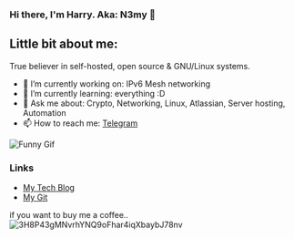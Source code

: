 ### Hi there, I'm Harry. Aka: N3my 👋
## Little bit about me:
True believer in self-hosted, open source & GNU/Linux systems. 

- 🔭 I’m currently working on: IPv6 Mesh networking
- 🌱 I’m currently learning: everything :D
- 💬 Ask me about: Crypto, Networking, Linux, Atlassian, Server hosting, Automation
- 📫 How to reach me: [Telegram](https://web.telegram.org/#/im?p=@n3myy)

![Funny Gif](https://media.giphy.com/media/4byqZCAGVNx72/giphy.gif)

### Links
- [My Tech Blog](https://room01.co.uk)
- [My Git](https://git.room01.co.uk)


if you want to buy me a coffee.. ![3H8P43gMNvrhYNQ9oFhar4iqXbaybJ78nv](https://simpleicons.org/icons/bitcoin.svg)
